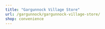 ```yaml
---
title: "Gargunnock Village Store"
url: /gargunnock/gargunnock-village-store/
shop: convenience
---
```

